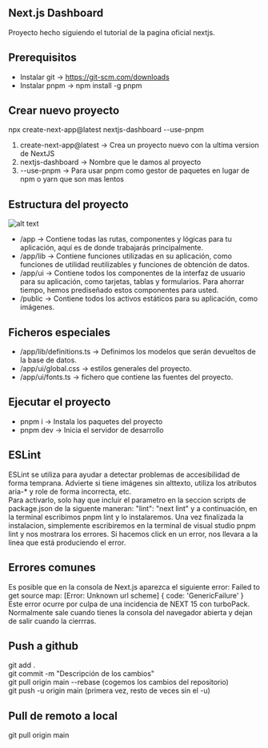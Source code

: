 ## Next.js Dashboard

Proyecto hecho siguiendo el tutorial de la pagina oficial nextjs.

## Prerequisitos
- Instalar git -> https://git-scm.com/downloads
- Instalar pnpm -> npm install -g pnpm

## Crear nuevo proyecto
npx create-next-app@latest nextjs-dashboard --use-pnpm     

1. create-next-app@latest -> Crea un proyecto nuevo con la ultima version de NextJS
2. nextjs-dashboard -> Nombre que le damos al proyecto
3. --use-pnpm -> Para usar pnpm como gestor de paquetes en lugar de npm o yarn que son mas lentos

## Estructura del proyecto
![alt text](learn-folder-structure.avif)    

- /app -> Contiene todas las rutas, componentes y lógicas para tu aplicación, aquí es de donde trabajarás principalmente.  
- /app/lib -> Contiene funciones utilizadas en su aplicación, como funciones de utilidad reutilizables y funciones de obtención de datos.  
- /app/ui -> Contiene todos los componentes de la interfaz de usuario para su aplicación, como tarjetas, tablas y formularios. Para ahorrar tiempo, hemos prediseñado estos componentes para usted.  
- /public -> Contiene todos los activos estáticos para su aplicación, como imágenes.   

## Ficheros especiales
- /app/lib/definitions.ts -> Definimos los modelos que serán devueltos de la base de datos.  
- /app/ui/global.css -> estilos generales del proyecto.  
- /app/ui/fonts.ts -> fichero que contiene las fuentes del proyecto.

## Ejecutar el proyecto
- pnpm i -> Instala los paquetes del proyecto
- pnpm dev -> Inicia el servidor de desarrollo

## ESLint  
ESLint se utiliza para ayudar a detectar problemas de accesibilidad de forma temprana. Advierte si tiene imágenes sin alttexto, utiliza los  atributos aria-* y  role de forma incorrecta, etc.  
Para activarlo, solo hay que incluir el parametro en la seccion scripts de package.json de la siguente maneran: "lint": "next lint"  y a continuación, en la terminal escribimos pnpm lint y lo instalaremos. Una vez finalizada la instalacion, simplemente escribiremos en la terminal de visual studio pnpm lint y nos mostrara los errores. Si hacemos click en un error, nos llevara a la linea que está produciendo el error.

## Errores comunes  
Es posible que en la consola de Next.js aparezca el siguiente error: Failed to get source map: [Error: Unknown url scheme] { code: 'GenericFailure' }  
Este error ocurre por culpa de una incidencia de NEXT 15 con turboPack. Normalmente sale cuando tienes la consola del navegador abierta y dejan de salir cuando la cierrras.  

## Push a github
git add .  
git commit -m "Descripción de los cambios"  
git pull origin main --rebase (cogemos los cambios del repositorio)  
git push -u origin main (primera vez, resto de veces sin el -u)  

## Pull de remoto a local
git pull origin main
